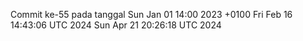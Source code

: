 Commit ke-55 pada tanggal Sun Jan 01 14:00 2023 +0100
Fri Feb 16 14:43:06 UTC 2024
Sun Apr 21 20:26:18 UTC 2024
